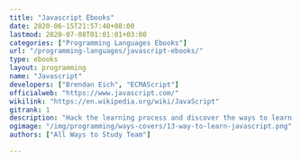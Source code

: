 ```yaml
---
title: "Javascript Ebooks"
date: 2020-06-15T21:57:40+08:00
lastmod: 2020-07-08T01:01:01+03:00
categories: ["Programming Languages Ebooks"]
url: "/programming-languages/javascript-ebooks/"
type: ebooks
layout: programming
name: "Javascript"
developers: ["Brendan Eich", "ECMAScript"]
officialweb: "https://www.javascript.com/"
wikilink: "https://en.wikipedia.org/wiki/JavaScript"
gitrank: 1
description: "Hack the learning process and discover the ways to learn JavaScript programming easier with their pros and cons suggested for any level from beginner to professional."
ogimage: "/img/programming/ways-covers/13-way-to-learn-javascript.png"
authors: ["All Ways to Study Team"]

---
```


